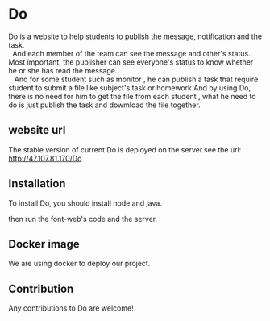 # Do

Do is a website to help students to publish the message, notification and the task.<br>
&nbsp;&nbsp;And each member of the team can see the message and other's status. Most important, the publisher can see everyone's status to know whether he or she has read the message.
<br>&nbsp;&nbsp; And for some student such as monitor , he can publish a task that require student to submit a file like subject's task or homework.And by using Do, there is no need for him to get the file from each student , what he need to do is just publish the task and dowmload the file together. 

## website url 

The stable version of current Do is deployed on the server.see the url: http://47.107.81.170/Do

## Installation

To install Do, you should install node and java.

then run the font-web's code and the server.

## Docker image

We are using docker to deploy our project. 

## Contribution

Any contributions to Do are welcome!
